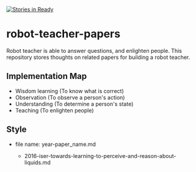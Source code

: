 [![Stories in Ready](https://badge.waffle.io/Po-Jen/robotic-teacher-papers.png?label=ready&title=Ready)](https://waffle.io/Po-Jen/robotic-teacher-papers?utm_source=badge)

# robot-teacher-papers

Robot teacher is able to answer questions, and enlighten people. This repository stores thoughts on related papers for building a robot teacher.

## Implementation Map

- Wisdom learning (To know what is correct)
- Observation (To observe a person's action)
- Understanding (To determine a person's state)
- Teaching (To enlighten people)

## Style

- file name: year-paper_name.md

  * 2016-iser-towards-learning-to-perceive-and-reason-about-liquids.md

